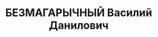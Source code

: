 ---
title: БЕЗМАГАРЫЧНЫЙ Василий Данилович
description: '1887 г.р., ст-ца Лабинская, русский, б/п, образование начальное, зав.
  городской электроподстанцией. Проживал: г. Туапсе. Арестован 24.08.1937 г. Предъявленное
  обвинение: "участник контрреволюционной террористической организации, диверсионно-вредительская
  работа". Военной коллегией ВС СССР 15.12.1937 г. назначена ВМН с конфискацией имущества.
  Приговор приведен в исполнение 15.12.1937 г. Реабилитирован Военной коллегией ВС
  СССР 30.07.1957 г. за отсутствием состава преступления.'
---